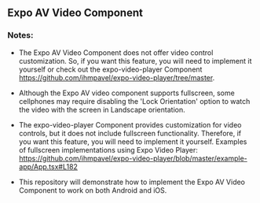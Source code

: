 ## Expo AV Video Component

### Notes:

* The Expo AV Video Component does not offer video control customization. So, if you want this feature, you will need to implement it yourself or check out the expo-video-player Component https://github.com/ihmpavel/expo-video-player/tree/master.

* Although the Expo AV video component supports fullscreen, some cellphones may require disabling the 'Lock Orientation' option to watch the video with the screen in Landscape orientation.

* The expo-video-player Component provides customization for video controls, but it does not include fullscreen functionality. Therefore, if you want this feature, you will need to implement it yourself. Examples of fullscreen implementations using Expo Video Player: https://github.com/ihmpavel/expo-video-player/blob/master/example-app/App.tsx#L182

* This repository will demonstrate how to implement the Expo AV Video Component to work on both Android and iOS.
